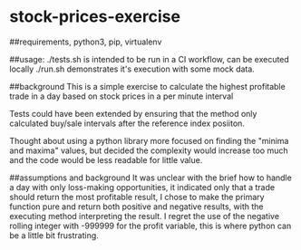 # stock-prices-exercise

##requirements,
python3, pip, virtualenv

##usage: 
./tests.sh is intended to be run in a CI workflow, can be executed locally
./run.sh demonstrates it's execution with some mock data.

##background
This is a simple exercise to calculate the highest profitable trade in a day based on stock prices in a per minute interval

Tests could have been extended by ensuring that the method only calculated buy/sale intervals after the reference index posiiton.

Thought about using a python library more focused on finding the "minima and maxima" values, but decided the complexity would increase too much and the code would be less readable for little value.

##assumptions and background
It was unclear with the brief how to handle a day with only loss-making opportunities, it indicated only that a trade should return the most profitable result, I chose to make the primary function pure and return both positive and negative results, with the executing method interpreting the result.
I regret the use of the negative rolling integer with -999999 for the profit variable, this is where python can be a little bit frustrating.